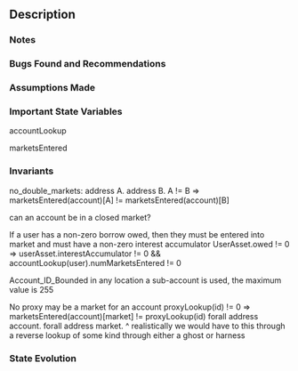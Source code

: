 ## Description
### Notes
### Bugs Found and Recommendations
### Assumptions Made

### Important State Variables

accountLookup

marketsEntered

### Invariants

no_double_markets:
    address A. address B.
    A != B => marketsEntered(account)[A] != marketsEntered(account)[B]

can an account be in a closed market?

If a user has a non-zero borrow owed, then they must be entered into market
and must have a non-zero interest accumulator
    UserAsset.owed != 0 => userAsset.interestAccumulator != 0 && accountLookup(user).numMarketsEntered != 0

Account_ID_Bounded
    in any location a sub-account is used, the maximum value is 255

No proxy may be a market for an account
    proxyLookup(id) != 0 => marketsEntered(account)[market] != proxyLookup(id) 
        forall address account. forall address market.
    ^ realistically we would have to this through a reverse lookup of some kind through either a ghost or harness

### State Evolution
